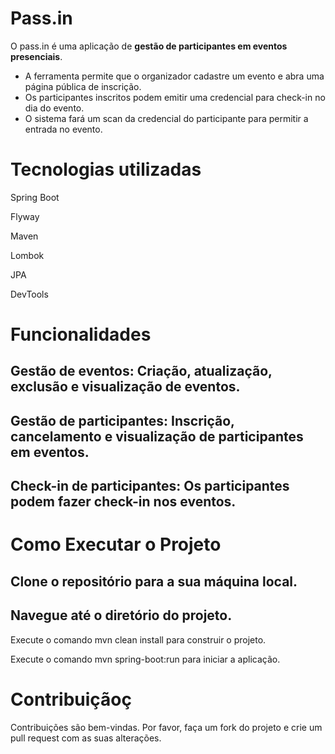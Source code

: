 # Pass.in
 O pass.in é uma aplicação de **gestão de participantes em eventos presenciais**.
- A ferramenta permite que o organizador cadastre um evento e abra uma página pública de inscrição.
- Os participantes inscritos podem emitir uma credencial para check-in no dia do evento.
- O sistema fará um scan da credencial do participante para permitir a entrada no evento.

# Tecnologias utilizadas
Spring Boot

Flyway

Maven

Lombok

JPA

DevTools

# Funcionalidades

## Gestão de eventos: Criação, atualização, exclusão e visualização de eventos.

## Gestão de participantes: Inscrição, cancelamento e visualização de participantes em eventos.

## Check-in de participantes: Os participantes podem fazer check-in nos eventos.
 
# Como Executar o Projeto 

## Clone o repositório para a sua máquina local.

## Navegue até o diretório do projeto.

Execute o comando mvn clean install para construir o projeto.

Execute o comando mvn spring-boot:run para iniciar a aplicação.

# Contribuiçãoç

Contribuições são bem-vindas. Por favor, faça um fork do projeto e crie um pull request com as suas alterações. 
